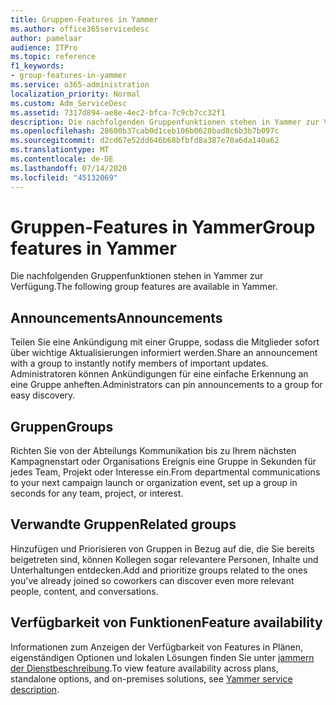 ```yaml
---
title: Gruppen-Features in Yammer
ms.author: office365servicedesc
author: pamelaar
audience: ITPro
ms.topic: reference
f1_keywords:
- group-features-in-yammer
ms.service: o365-administration
localization_priority: Normal
ms.custom: Adm_ServiceDesc
ms.assetid: 7317d894-ae8e-4ec2-bfca-7c9cb7cc32f1
description: Die nachfolgenden Gruppenfunktionen stehen in Yammer zur Verfügung.
ms.openlocfilehash: 28600b37cab0d1ceb106b0628bad8c6b3b7b097c
ms.sourcegitcommit: d2cd67e52dd646b68bfbfd8a387e70a6da140a62
ms.translationtype: MT
ms.contentlocale: de-DE
ms.lasthandoff: 07/14/2020
ms.locfileid: "45132069"
---
```

# <a name="group-features-in-yammer"></a><span data-ttu-id="90a99-103">Gruppen-Features in Yammer</span><span class="sxs-lookup"><span data-stu-id="90a99-103">Group features in Yammer</span></span>

<span data-ttu-id="90a99-104">Die nachfolgenden Gruppenfunktionen stehen in Yammer zur Verfügung.</span><span class="sxs-lookup"><span data-stu-id="90a99-104">The following group features are available in Yammer.</span></span>
  
## <a name="announcements"></a><span data-ttu-id="90a99-105">Announcements</span><span class="sxs-lookup"><span data-stu-id="90a99-105">Announcements</span></span>

<span data-ttu-id="90a99-106">Teilen Sie eine Ankündigung mit einer Gruppe, sodass die Mitglieder sofort über wichtige Aktualisierungen informiert werden.</span><span class="sxs-lookup"><span data-stu-id="90a99-106">Share an announcement with a group to instantly notify members of important updates.</span></span> <span data-ttu-id="90a99-107">Administratoren können Ankündigungen für eine einfache Erkennung an eine Gruppe anheften.</span><span class="sxs-lookup"><span data-stu-id="90a99-107">Administrators can pin announcements to a group for easy discovery.</span></span>
  
## <a name="groups"></a><span data-ttu-id="90a99-108">Gruppen</span><span class="sxs-lookup"><span data-stu-id="90a99-108">Groups</span></span>

<span data-ttu-id="90a99-109">Richten Sie von der Abteilungs Kommunikation bis zu Ihrem nächsten Kampagnenstart oder Organisations Ereignis eine Gruppe in Sekunden für jedes Team, Projekt oder Interesse ein.</span><span class="sxs-lookup"><span data-stu-id="90a99-109">From departmental communications to your next campaign launch or organization event, set up a group in seconds for any team, project, or interest.</span></span>
  
## <a name="related-groups"></a><span data-ttu-id="90a99-110">Verwandte Gruppen</span><span class="sxs-lookup"><span data-stu-id="90a99-110">Related groups</span></span>

<span data-ttu-id="90a99-111">Hinzufügen und Priorisieren von Gruppen in Bezug auf die, die Sie bereits beigetreten sind, können Kollegen sogar relevantere Personen, Inhalte und Unterhaltungen entdecken.</span><span class="sxs-lookup"><span data-stu-id="90a99-111">Add and prioritize groups related to the ones you've already joined so coworkers can discover even more relevant people, content, and conversations.</span></span>
  
## <a name="feature-availability"></a><span data-ttu-id="90a99-112">Verfügbarkeit von Funktionen</span><span class="sxs-lookup"><span data-stu-id="90a99-112">Feature availability</span></span>

<span data-ttu-id="90a99-113">Informationen zum Anzeigen der Verfügbarkeit von Features in Plänen, eigenständigen Optionen und lokalen Lösungen finden Sie unter [jammern der Dienstbeschreibung](yammer-service-description.md).</span><span class="sxs-lookup"><span data-stu-id="90a99-113">To view feature availability across plans, standalone options, and on-premises solutions, see [Yammer service description](yammer-service-description.md).</span></span>
  